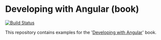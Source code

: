 # Developing with Angular (book)

[![Build Status](https://dev.azure.com/denysvuika/developing-with-angular/_apis/build/status/DenysVuika.developing-with-angular?branchName=master)](https://dev.azure.com/denysvuika/developing-with-angular/_build/latest?definitionId=4&branchName=master)

This repository contains examples for the '[Developing with Angular](https://leanpub.com/developing-with-angular)' book.
